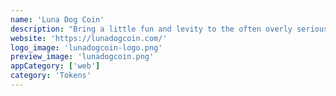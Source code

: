 ```yaml
---
name: 'Luna Dog Coin'
description: "Bring a little fun and levity to the often overly serious crypto world."
website: 'https://lunadogcoin.com/'
logo_image: 'lunadogcoin-logo.png'
preview_image: 'lunadogcoin.png'
appCategory: ['web']
category: 'Tokens'
---
```

